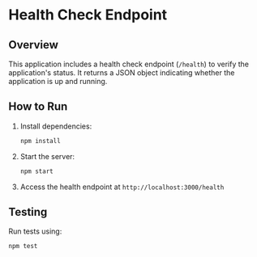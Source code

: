 # Health Check Endpoint

## Overview
This application includes a health check endpoint (`/health`) to verify the application's status. It returns a JSON object indicating whether the application is up and running.

## How to Run

1. Install dependencies:
   ```bash
   npm install
   ```

2. Start the server:
   ```bash
   npm start
   ```

3. Access the health endpoint at `http://localhost:3000/health`

## Testing

Run tests using:
```bash
npm test
```
